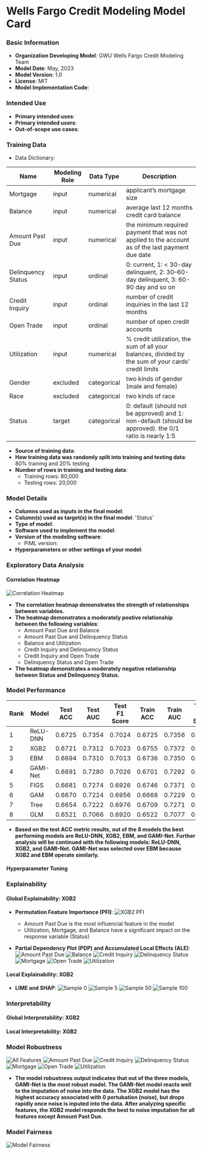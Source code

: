 # Wells Fargo Credit Modeling Model Card

### Basic Information

* **Organization Developing Model**: GWU Wells Fargo Credit Modeling Team
* **Model Date**: May, 2023
* **Model Version**: 1.0
* **License**: MIT
* **Model Implementation Code**: 

### Intended Use
* **Primary intended uses**: 
* **Primary intended users**: 
* **Out-of-scope use cases**:

### Training Data

* Data Dictionary: 

| Name | Modeling Role | Data Type | Description|
| ---- | ------------- | --------- | ---------- |
| Mortgage | input | numerical | applicant’s mortgage size |
| Balance | input | numerical | average last 12 months credit card balance |
| Amount Past Due | input | numerical | the minimum required payment that was not applied to the account as of the last payment due date |
| Delinquency Status | input | ordinal | 0: current, 1: < 30-day delinquent, 2: 30–60-day delinquent, 3: 60-90 day and so on |
| Credit Inquiry | input | ordinal | number of credit inquiries in the last 12 months |
| Open Trade | input | ordinal | number of open credit accounts |
| Utilization | input | numerical | % credit utilization, the sum of all your balances, divided by the sum of your cards' credit limits |
| Gender | excluded | categorical | two kinds of gender (male and female) |
| Race | excluded | categorical | two kinds of race |
| Status | target | categorical | 0: default (should not be approved) and 1: non-default (should be approved). the 0/1 ratio is nearly 1:5 |

* **Source of training data**: 
* **How training data was randomly split into training and testing data**: 80% training and 20% testing
* **Number of rows in training and testing data**:
  * Training rows: 80,000
  * Testing rows: 20,000

### Model Details
* **Columns used as inputs in the final model**: 
* **Column(s) used as target(s) in the final model**: 'Status'
* **Type of model**: 
* **Software used to implement the model**: 
* **Version of the modeling software**: 
  * PiML version:
* **Hyperparameters or other settings of your model**:

### Exploratory Data Analysis

#### Correlation Heatmap

![Correlation Heatmap](https://github.com/tariaherbert/Wells-Fargo/blob/main/correlation%20heatmap.png)
* **The correlation heatmap demonstrates the strength of relationships between variables.** 
* **The heatmap demonstrates a moderately postive relationship between the following variables**:
   * Amount Past Due and Balance
   * Amount Past Due and Delinquency Status
   * Balance and Utilization
   * Credit Inquiry and Delinquency Status
   * Credit Inquiry and Open Trade
   * Delinquency Status and Open Trade
* **The heatmap demonstrates a moderately negative relationship between Status and Delinquency Status.**

### Model Performance

| Rank |   Model | Test ACC | Test AUC | Test F1 Score | Train ACC | Train AUC | Train F1 Score |
| ---- | ------- | -------- | -------- | ------------- | --------- | --------- | -------------- |
| 1 | ReLU-DNN | 0.6725 | 0.7354 | 0.7024 | 0.6725 | 0.7356 | 0.7030 |
| 2 | XGB2 | 0.6721 | 0.7312 | 0.7023 | 0.6755 | 0.7372 | 0.7065 |
| 3 | EBM | 0.6694 | 0.7310 | 0.7013 | 0.6736 | 0.7350 | 0.7060 |
| 4 | GAMI-Net | 0.6691 | 0.7280 | 0.7026 | 0.6701 | 0.7292 | 0.7045 |
| 5 | FIGS | 0.6681 | 0.7274 | 0.6926 | 0.6746 | 0.7371 | 0.6997 |
| 6 | GAM | 0.6670 | 0.7224 | 0.6956 | 0.6668 | 0.7229 | 0.6962 |
| 7 | Tree | 0.6654 | 0.7222 | 0.6976 | 0.6709 | 0.7271 | 0.7033 |
| 8 | GLM | 0.6521 | 0.7066 | 0.6920 | 0.6522 | 0.7077 | 0.6939 |

* **Based on the test ACC metric results, out of the 8 models the best performing models are ReLU-DNN, XGB2, EBM, and GAMI-Net. Further analysis will be continued with the following models: ReLU-DNN, XGB2, and GAMI-Net. GAMI-Net was selected over EBM because XGB2 and EBM operate similarly.**

#### Hyperparameter Tuning

### Explainability

#### Global Explainability: XGB2

* **Permutation Feature Importance (PFI)**:
   ![XGB2 PFI](https://github.com/tariaherbert/Wells-Fargo/blob/main/XGB2%20PFI.png)
   * Amount Past Due is the most influencial feature in the model
   * Utilization, Mortgage, and Balance have a significant impact on the response variable (Status)

* **Partial Dependency Plot (PDP) and Accumulated Local Effects (ALE)**:
   ![Amount Past Due]()
   ![Balance]()
   ![Credit Inquiry]()
   ![Delinquency Status]()
   ![Mortgage]()
   ![Open Trade]()
   ![Utilization]()

#### Local Explainability: XGB2

* **LIME and SHAP**:
   ![Sample 0]()
   ![Sample 5]()
   ![Sample 50]()
   ![Sample 100]()

### Interpretability

#### Global Interpretability: XGB2

#### Local Interpretability: XGB2

### Model Robustness

![All Features](https://github.com/tariaherbert/Wells-Fargo/blob/main/model%20robustness%20all%20features.png)
![Amount Past Due](https://github.com/tariaherbert/Wells-Fargo/blob/main/model%20robustness%20amount%20past%20due.png)
![Credit Inquiry](https://github.com/tariaherbert/Wells-Fargo/blob/main/model%20robustness%20credit%20inquiry.png)
![Delinquency Status](https://github.com/tariaherbert/Wells-Fargo/blob/main/model%20robustness%20delinquincy%20status.png)
![Mortgage](https://github.com/tariaherbert/Wells-Fargo/blob/main/model%20robustness%20mortgage.png)
![Open Trade](https://github.com/tariaherbert/Wells-Fargo/blob/main/model%20robustness%20open%20trade.png)
![Utilization](https://github.com/tariaherbert/Wells-Fargo/blob/main/model%20robustness%20utilization.png)

* **The model robustness output indicates that out of the three models, GAMI-Net is the most robust model. The GAMI-Net model reacts well to the imputation of noise into the data. The XGB2 model has the highest accuracy associated with 0 pertubation (noise), but drops rapidly once noise is inputed into the data. After analyzing specific features, the XGB2 model responds the best to noise imputation for all features except Amount Past Due.**

### Model Fairness

![Model Fairness]()
